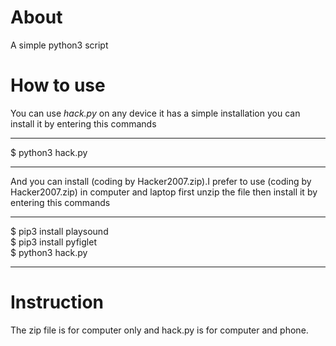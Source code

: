 # About 
A simple python3 script 
# How to use 
You can use *hack.py* on any device it has a simple installation you can install it by entering 
this commands
____
$ python3 hack.py 
____
And you can install (coding by Hacker2007.zip).I prefer to use (coding by Hacker2007.zip)
in computer and laptop first unzip the file then install 
it by entering this commands 
______
$ pip3 install playsound <br>
$ pip3 install pyfiglet <br>
$ python3 hack.py
______
# Instruction
The zip file  is for computer only and hack.py is for computer and 
phone.
